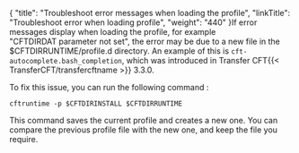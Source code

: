 {
    "title": "Troubleshoot error messages when loading the profile",
    "linkTitle": "Troubleshoot error when loading profile",
    "weight": "440"
}If error messages display when loading the profile, for example "CFTDIRDAT parameter not set", the error may be due to a new file in the $CFTDIRRUNTIME/profile.d directory. An example of this is `cft-autocomplete.bash_completion`, which was introduced in Transfer CFT{{< TransferCFT/transfercftname  >}} 3.3.0.

To fix this issue, you can run the following command :

```
cftruntime -p $CFTDIRINSTALL $CFTDIRRUNTIME
```

This command saves the current profile and creates a new one. You can compare the previous profile file with the new one, and keep the file you require.
